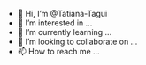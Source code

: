 - 👋 Hi, I’m @Tatiana-Tagui
- 👀 I’m interested in ...
- 🌱 I’m currently learning ...
- 💞️ I’m looking to collaborate on ...
- 📫 How to reach me ...

<!---
Tatiana-Tagui/Tatiana-Tagui is a ✨ special ✨ repository because its `README.md` (this file) appears on your GitHub profile.
You can click the Preview link to take a look at your changes.
--->
